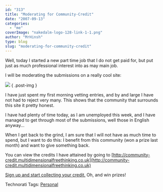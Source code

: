 ```yaml
---
id: "313"
title: "Moderating for Community-Credit"
date: "2007-09-13"
categories: 
  - "me"
coverImage: "nakedalm-logo-128-link-1-1.png"
author: "MrHinsh"
type: blog
slug: "moderating-for-community-credit"
---
```


Well, today I started a new part time job that I do not get paid for, but put just as much professional interest into as may main job.

I will be moderating the submissions on a really cool site:

[![](images/myComGetsCredit.gif)](http://www.community-credit.com)
{ .post-img }

I have just spent my first morning vetting entries, and by and large I have not had to reject very many. This shows that the community that surrounds this site it pretty honest.

I have had plenty of time today, as I am unemployed this week, and I have managed to get through most of the submissions, well those in English anyway...

When I get back to the grind, I am sure that I will not have as much time to spend, but I want to do this: I benefit from this community (won a prize last month) and want to give something back.

You can view the credits I have attained by going to [http://community-credit.multidimensionalfreethinking.co.uk](http://community-credit.multidimensionalfreethinking.co.uk)

[Sign up and start collecting your credit.](http://www.community-credit.com/Login/CreateMember.aspx) Oh, and win prizes!

Technorati Tags: [Personal](http://technorati.com/tags/Personal)



